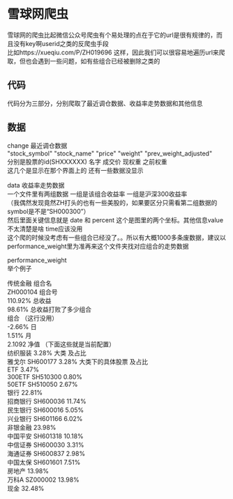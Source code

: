 # 雪球网爬虫 
雪球网的爬虫比起微信公众号爬虫有个易处理的点在于它的url是很有规律的，而且没有key啊userid之类的反爬虫手段  
比如https://xueqiu.com/P/ZH019696 这样，因此我们可以很容易地遍历url来爬取，但也会遇到一些问题，如有些组合已经被删除之类的
## 代码
代码分为三部分，分别爬取了最近调仓数据、收益率走势数据和其他信息
## 数据
change 最近调仓数据   
"stock_symbol" "stock_name" "price" "weight" "prev_weight_adjusted"  
分别是股票的id(SHXXXXXX) 名字 成交价 现权重 之前权重   
这几个是显示在那个界面上的 还有一些数据没显示  
  
data 收益率走势数据  
一个文件里有两组数据 一组是该组合收益率 一组是沪深300收益率  
（我偶然发现竟然ZH打头的也有一些美股的，如果要区分只需看第二组数据的symbol是不是“SH000300”）  
然后里面关键信息就是 date 和 percent 这个是图里的两个坐标。其他信息value不太清楚是啥 time应该没用  
这个爬的时候没考虑有一些组合已经没了。。所以有大概1000多条废数据，建议以performance_weight里为准再来这个文件夹找对应组合的走势数据  

performance_weight  
举个例子  
  
传统金融  	  组合名  
ZH000104 	  组合号  
110.92% 	  总收益  
98.61% 		   总收益打败了多少组合  
组合    	  （这行没用）  
-2.66% 		    日  
1.51%	    	    月  
2.1092  	    净值        （下面这些就是当前配置）  
纺织服装 3.28%           大类 及占比  
雅戈尔 SH600177 3.28%    大类下的具体股票 及占比  
ETF 3.47%   
300ETF SH510300 0.80%   
50ETF SH510050 2.67%   
银行 22.81%   
招商银行 SH600036 11.74%   
民生银行 SH600016 5.05%   
兴业银行 SH601166 6.02%   
非银金融 23.98%   
中国平安 SH601318 10.18%  
中信证券 SH600030 3.31%  
海通证券 SH600837 2.98%  
中国太保 SH601601 7.51%  
房地产 13.98%  
万科A SZ000002 13.98%  
现金 32.48%  
